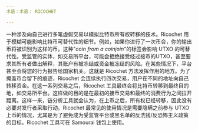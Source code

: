 ```yaml
---
术语：术语： RICOCHET

---
```

一种涉及向自己进行多笔虚假交易以模拟比特币所有权转移的技术。Ricochet 用于模糊可能影响比特币可替代性的细节。例如，如果你进行了一次币合，你的输出币将被识别为这样的币。这种"_coin from a coinjoin_"的标签会影响 UTXO 的可替代性。受监管的实体，如交易所平台，可能会拒绝接受经过接币的UTXO，甚至要求其所有者做出解释，其账户有被冻结或资金被冻结的风险。在某些情况下，平台甚至会将您的行为报告给国家机关。这就是 Ricochet 方法发挥作用的地方。为了掩盖币合留下的痕迹，Ricochet 会连续执行四次交易，用户在不同的地址向自己转移资金。在这一系列交易之后，Ricochet 工具最终会将比特币转移到最终目的地，如交易所平台。这样做的目的是在最初的接币交易和最终的消费行为之间拉开距离。这样一来，链分析工具就会认为，在上币之后，所有权已经转移，因此没有必要对发行者采取行动。Ricochet 最常见的使用情况是需要隐瞒之前参与 UTXO 上币的情况，尤其是为了避免成为受监管平台或黑名单的反洗钱/反恐怖主义政策的目标。Ricochet 工具可在 Samourai 钱包上使用。